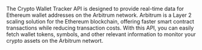 The Crypto Wallet Tracker API is designed to provide real-time data for Ethereum wallet addresses on the Arbitrum network. Arbitrum is a Layer 2 scaling solution for the Ethereum blockchain, offering faster smart contract transactions while reducing transaction costs. With this API, you can easily fetch wallet tokens, symbols, and other relevant information to monitor your crypto assets on the Arbitrum networt. 
